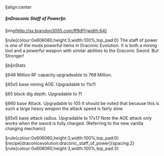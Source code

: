 §align:center
##### §nDraconic Staff of Power§n

§img[http://ss.brandon3055.com/ff9df]{width:64}

§rule{colour:0x606060,height:3,width:100%,top_pad:0}
The staff of power is one of the mods powerful items in Draconic Evolution.
It is both a mining tool and a powerful weapon with similar abilities to the Draconic Sword.
But Stronger!

§b§nStats

§648 Million RF capacity upgradeable to 768 Million.

§65x5 base mining AOE. Upgradable to 11x11

§65 block dig depth. Upgradable to 11

§660 base Attack. Upgradable to 105
It should be noted that because this is such a large heavy weapon the attack speed is fairly slow.

§65x5 base attack radius. Upgradable to 17x17
Note the AOE attack only works when the sword is fully charged.
(Referring to the new vanilla charging mechanic)

§rule{colour:0x606060,height:3,width:100%,top_pad:0}
§recipe[draconicevolution:draconic_staff_of_power]{spacing:2}
§rule{colour:0x606060,height:3,width:100%,top_pad:3}